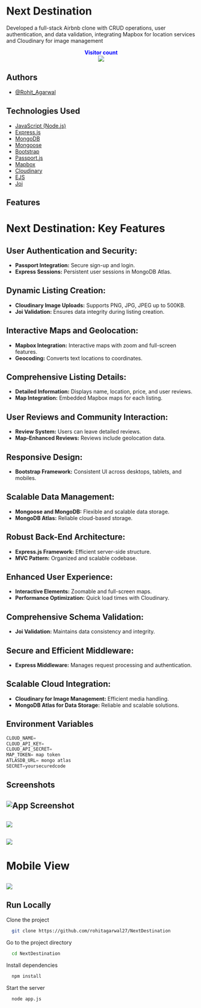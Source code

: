 
# Next Destination 
Developed a full-stack Airbnb clone with CRUD operations, user authentication, and data validation, integrating Mapbox for location services and Cloudinary for image management

<p align="center">
  <b style="color: blue;  ">Visitor count</b>
  <br>
  <a style="" href="">
  <img src="https://profile-counter.glitch.me/namaste-yatra/count.svg" />
  </a>
</p>

## Authors

- [@Rohit_Agarwal](https://github.com/rohitagarwal27)


## Technologies Used

 - [JavaScript (Node.js)]()
 - [Express.js]()
 - [MongoDB]()
 - [Mongoose]()
 - [Bootstrap]()
 - [Passport.js]()
 - [Mapbox]()
 - [Cloudinary]()
 - [EJS]()
 - [Joi]()










## Features
# Next Destination: Key Features

## User Authentication and Security:
- **Passport Integration:** Secure sign-up and login.
- **Express Sessions:** Persistent user sessions in MongoDB Atlas.

## Dynamic Listing Creation:
- **Cloudinary Image Uploads:** Supports PNG, JPG, JPEG up to 500KB.
- **Joi Validation:** Ensures data integrity during listing creation.

## Interactive Maps and Geolocation:
- **Mapbox Integration:** Interactive maps with zoom and full-screen features.
- **Geocoding:** Converts text locations to coordinates.

## Comprehensive Listing Details:
- **Detailed Information:** Displays name, location, price, and user reviews.
- **Map Integration:** Embedded Mapbox maps for each listing.

## User Reviews and Community Interaction:
- **Review System:** Users can leave detailed reviews.
- **Map-Enhanced Reviews:** Reviews include geolocation data.

## Responsive Design:
- **Bootstrap Framework:** Consistent UI across desktops, tablets, and mobiles.

## Scalable Data Management:
- **Mongoose and MongoDB:** Flexible and scalable data storage.
- **MongoDB Atlas:** Reliable cloud-based storage.

## Robust Back-End Architecture:
- **Express.js Framework:** Efficient server-side structure.
- **MVC Pattern:** Organized and scalable codebase.

## Enhanced User Experience:
- **Interactive Elements:** Zoomable and full-screen maps.
- **Performance Optimization:** Quick load times with Cloudinary.

## Comprehensive Schema Validation:
- **Joi Validation:** Maintains data consistency and integrity.

## Secure and Efficient Middleware:
- **Express Middleware:** Manages request processing and authentication.

## Scalable Cloud Integration:
- **Cloudinary for Image Management:** Efficient media handling.
- **MongoDB Atlas for Data Storage:** Reliable and scalable solutions.
## Environment Variables

```javascript
CLOUD_NAME=
CLOUD_API_KEY=
CLOUD_API_SECRET= 
MAP_TOKEN= map token
ATLASDB_URL= mongo atlas
SECRET=yoursecuredcode 
```


## Screenshots

![App Screenshot](https://github.com/rohitagarwal27/HOSTED_ASSETES/blob/main/Screenshot%202024-08-01%20091618.png)
---
![](https://github.com/rohitagarwal27/HOSTED_ASSETES/blob/main/Screenshot%202024-08-01%20091039.png)
---
![](https://github.com/rohitagarwal27/HOSTED_ASSETES/blob/main/Screenshot%202024-08-01%20091335.png)
---
# Mobile View
![](https://github.com/rohitagarwal27/HOSTED_ASSETES/blob/main/Screenshot%202024-08-01%20094117.png)
---


## Run Locally

Clone the project

```bash
  git clone https://github.com/rohitagarwal27/NextDestination
```

Go to the project directory

```bash
  cd NextDestination
```

Install dependencies

```bash
  npm install
```

Start the server

```bash
  node app.js
```





